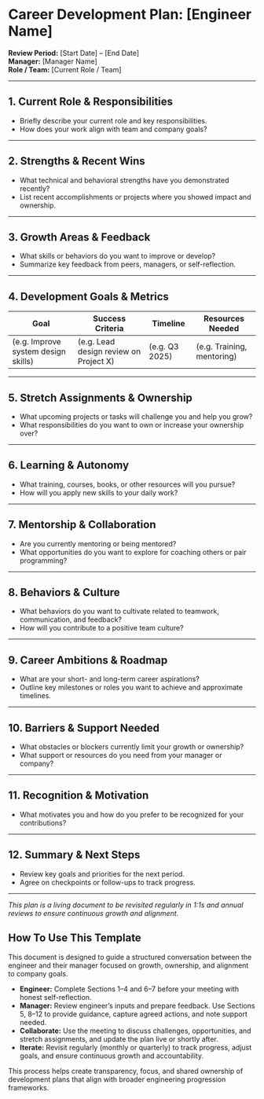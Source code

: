 # Career Development Plan: [Engineer Name]

**Review Period:** [Start Date] – [End Date]  
**Manager:** [Manager Name]  
**Role / Team:** [Current Role / Team]

---

## 1. Current Role & Responsibilities

- Briefly describe your current role and key responsibilities.
- How does your work align with team and company goals?

---

## 2. Strengths & Recent Wins

- What technical and behavioral strengths have you demonstrated recently?
- List recent accomplishments or projects where you showed impact and ownership.

---

## 3. Growth Areas & Feedback

- What skills or behaviors do you want to improve or develop?
- Summarize key feedback from peers, managers, or self-reflection.

---

## 4. Development Goals & Metrics

| Goal                                | Success Criteria                       | Timeline       | Resources Needed           |
| ----------------------------------- | -------------------------------------- | -------------- | -------------------------- |
| (e.g. Improve system design skills) | (e.g. Lead design review on Project X) | (e.g. Q3 2025) | (e.g. Training, mentoring) |

---

## 5. Stretch Assignments & Ownership

- What upcoming projects or tasks will challenge you and help you grow?
- What responsibilities do you want to own or increase your ownership over?

---

## 6. Learning & Autonomy

- What training, courses, books, or other resources will you pursue?
- How will you apply new skills to your daily work?

---

## 7. Mentorship & Collaboration

- Are you currently mentoring or being mentored?
- What opportunities do you want to explore for coaching others or pair programming?

---

## 8. Behaviors & Culture

- What behaviors do you want to cultivate related to teamwork, communication, and feedback?
- How will you contribute to a positive team culture?

---

## 9. Career Ambitions & Roadmap

- What are your short- and long-term career aspirations?
- Outline key milestones or roles you want to achieve and approximate timelines.

---

## 10. Barriers & Support Needed

- What obstacles or blockers currently limit your growth or ownership?
- What support or resources do you need from your manager or company?

---

## 11. Recognition & Motivation

- What motivates you and how do you prefer to be recognized for your contributions?

---

## 12. Summary & Next Steps

- Review key goals and priorities for the next period.
- Agree on checkpoints or follow-ups to track progress.

---

_This plan is a living document to be revisited regularly in 1:1s and annual reviews to ensure continuous growth and alignment._

## How To Use This Template

This document is designed to guide a structured conversation between the engineer and their manager focused on growth, ownership, and alignment to company goals.

- **Engineer:** Complete Sections 1–4 and 6–7 before your meeting with honest self-reflection.
- **Manager:** Review engineer’s inputs and prepare feedback. Use Sections 5, 8–12 to provide guidance, capture agreed actions, and note support needed.
- **Collaborate:** Use the meeting to discuss challenges, opportunities, and stretch assignments, and update the plan live or shortly after.
- **Iterate:** Revisit regularly (monthly or quarterly) to track progress, adjust goals, and ensure continuous growth and accountability.

This process helps create transparency, focus, and shared ownership of development plans that align with broader engineering progression frameworks.
